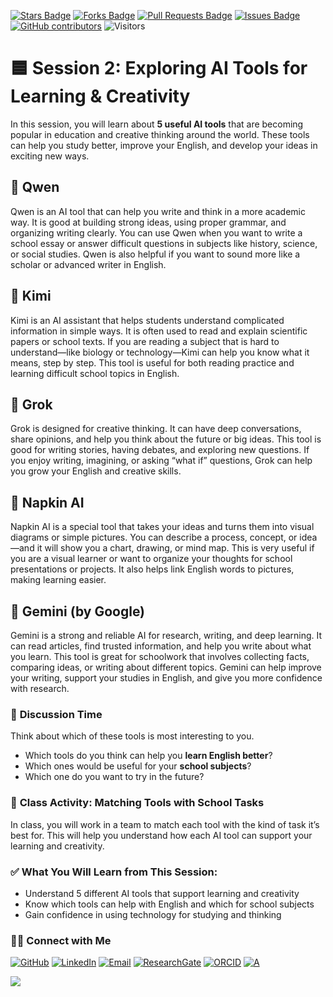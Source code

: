 <a href="https://github.com/drshahizan/short-course/stargazers"><img src="https://img.shields.io/github/stars/drshahizan/short-course" alt="Stars Badge"/></a>
<a href="https://github.com/drshahizan/short-course/network/members"><img src="https://img.shields.io/github/forks/drshahizan/short-course" alt="Forks Badge"/></a>
<a href="https://github.com/drshahizan/short-course/pulls"><img src="https://img.shields.io/github/issues-pr/drshahizan/short-course" alt="Pull Requests Badge"/></a>
<a href="https://github.com/drshahizan/short-course"><img src="https://img.shields.io/github/issues/drshahizan/short-course" alt="Issues Badge"/></a>
<a href="https://github.com/drshahizan/short-course/graphs/contributors"><img alt="GitHub contributors" src="https://img.shields.io/github/contributors/drshahizan/short-course?color=2b9348"></a>
![Visitors](https://api.visitorbadge.io/api/visitors?path=https%3A%2F%2Fgithub.com%2Fdrshahizan%2Fshort-course&labelColor=%23d9e3f0&countColor=%23697689&style=flat)

# 🟦 Session 2: Exploring AI Tools for Learning & Creativity

In this session, you will learn about **5 useful AI tools** that are becoming popular in education and creative thinking around the world. These tools can help you study better, improve your English, and develop your ideas in exciting new ways.

## 🔹 **Qwen**

Qwen is an AI tool that can help you write and think in a more academic way. It is good at building strong ideas, using proper grammar, and organizing writing clearly.
You can use Qwen when you want to write a school essay or answer difficult questions in subjects like history, science, or social studies.
Qwen is also helpful if you want to sound more like a scholar or advanced writer in English.

## 🔹 **Kimi**

Kimi is an AI assistant that helps students understand complicated information in simple ways. It is often used to read and explain scientific papers or school texts.
If you are reading a subject that is hard to understand—like biology or technology—Kimi can help you know what it means, step by step.
This tool is useful for both reading practice and learning difficult school topics in English.

## 🔹 **Grok**

Grok is designed for creative thinking. It can have deep conversations, share opinions, and help you think about the future or big ideas.
This tool is good for writing stories, having debates, and exploring new questions.
If you enjoy writing, imagining, or asking “what if” questions, Grok can help you grow your English and creative skills.

## 🔹 **Napkin AI**

Napkin AI is a special tool that takes your ideas and turns them into visual diagrams or simple pictures.
You can describe a process, concept, or idea—and it will show you a chart, drawing, or mind map.
This is very useful if you are a visual learner or want to organize your thoughts for school presentations or projects.
It also helps link English words to pictures, making learning easier.

## 🔹 **Gemini (by Google)**

Gemini is a strong and reliable AI for research, writing, and deep learning. It can read articles, find trusted information, and help you write about what you learn.
This tool is great for schoolwork that involves collecting facts, comparing ideas, or writing about different topics.
Gemini can help improve your writing, support your studies in English, and give you more confidence with research.

### 💬 **Discussion Time**

Think about which of these tools is most interesting to you.

* Which tools do you think can help you **learn English better**?
* Which ones would be useful for your **school subjects**?
* Which one do you want to try in the future?

### 🧠 **Class Activity: Matching Tools with School Tasks**

In class, you will work in a team to match each tool with the kind of task it’s best for. This will help you understand how each AI tool can support your learning and creativity.

### ✅ **What You Will Learn from This Session:**

* Understand 5 different AI tools that support learning and creativity
* Know which tools can help with English and which for school subjects
* Gain confidence in using technology for studying and thinking

### 🙌🏻 Connect with Me
<p align="left">
    <a href="https://github.com/drshahizan" target="_blank"><img alt="GitHub" src="https://img.shields.io/badge/-@drshahizan-181717?style=flat-square&logo=GitHub&logoColor=white"></a>
    <a href="https://www.linkedin.com/in/drshahizan" target="_blank"><img alt="LinkedIn" src="https://img.shields.io/badge/-drshahizan-blue?style=flat-square&logo=Linkedin&logoColor=white&link=https://www.linkedin.com/in/drshahizan/"></a>
    <a href="mailto:shahizan@utm.my" target="_blank"><img alt="Email" src="https://img.shields.io/badge/-shahizan@utm.my-c14438?style=flat-square&logo=Gmail&logoColor=white&link=mailto:shahizan@utm.my.com"></a>
    <a href="https://www.researchgate.net/profile/Mohd-Othman-28" target="_blank"><img alt="ResearchGate" src="https://img.shields.io/badge/-ResearchGate-00CCBB?style=flat-square&logo=ResearchGate&logoColor=white"></a>
    <a href="https://orcid.org/0000-0003-4261-1873" target="_blank"><img alt="ORCID" src="https://img.shields.io/badge/-ORCID-A6CE39?style=flat-square&logo=ORCID&logoColor=white"></a> 
 <a href="https://visitorbadge.io/status?path=https%3A%2F%2Fgithub.com%2Fdrshahizan" target="_blank"><img alt="A" src="https://api.visitorbadge.io/api/visitors?path=https%3A%2F%2Fgithub.com%2Fdrshahizan&labelColor=%23697689&countColor=%23555555&style=plastic"></a>
 
![](https://hit.yhype.me/github/profile?user_id=81284918)
</p>

